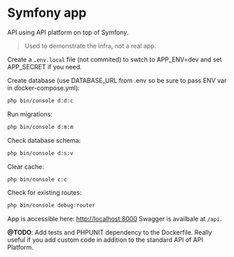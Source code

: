 # Symfony app

API using API platform on top of Symfony.

> Used to demonstrate the infra, not a real app.

Create a `.env.local` file (not commited) to swtch to APP_ENV=dev and set APP_SECRET if you need.

Create database (use DATABASE_URL from .env so be sure to pass ENV var in docker-compose.yml):

```bash
php bin/console d:d:c
```

Run migrations:

```bash
php bin/console d:m:m
```

Check database schema:

```bash
php bin/console d:s:v
```

Clear cache:

```bash
php bin/console c:c
```

Check for existing routes:

```bash
php bin/console debug:router
```

App is accessible here: [http://localhost:8000](http://localhost:8000)
Swagger is availbale at `/api`.

**@TODO**: Add tests and PHPUNIT dependency to the Dockerfile.
Really useful if you add custom code in addition to the standard API of API Platform.
